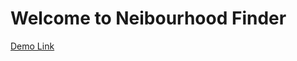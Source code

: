 # Welcome to Neibourhood Finder

[Demo Link](https://public.tableau.com/profile/feng.wang2440#!/vizhome/NeighborhoodFinder1_0/dashboardV1?publish=yes)
